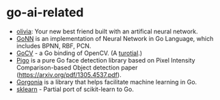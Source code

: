 # go-ai-related

* [olivia](https://github.com/olivia-ai/olivia): Your new best friend built with an artifical neural network.
* [GoNN](https://github.com/fxsjy/gonn) is an implementation of Neural Network in Go Language, which includes BPNN, RBF, PCN.
* [GoCV](https://gocv.io/) - a Go binding of OpenCV. (A [turotial](https://about.sourcegraph.com/go/gophercon-2018-computer-vision-using-go-and-opencv-3).)
* [Pigo](https://github.com/esimov/pigo) is a pure Go face detection library based on Pixel Intensity Comparison-based Object detection paper (https://arxiv.org/pdf/1305.4537.pdf).
* [Gorgonia](https://github.com/gorgonia/gorgonia) is a library that helps facilitate machine learning in Go.
* [sklearn](https://github.com/pa-m/sklearn) - Partial port of scikit-learn to Go.
